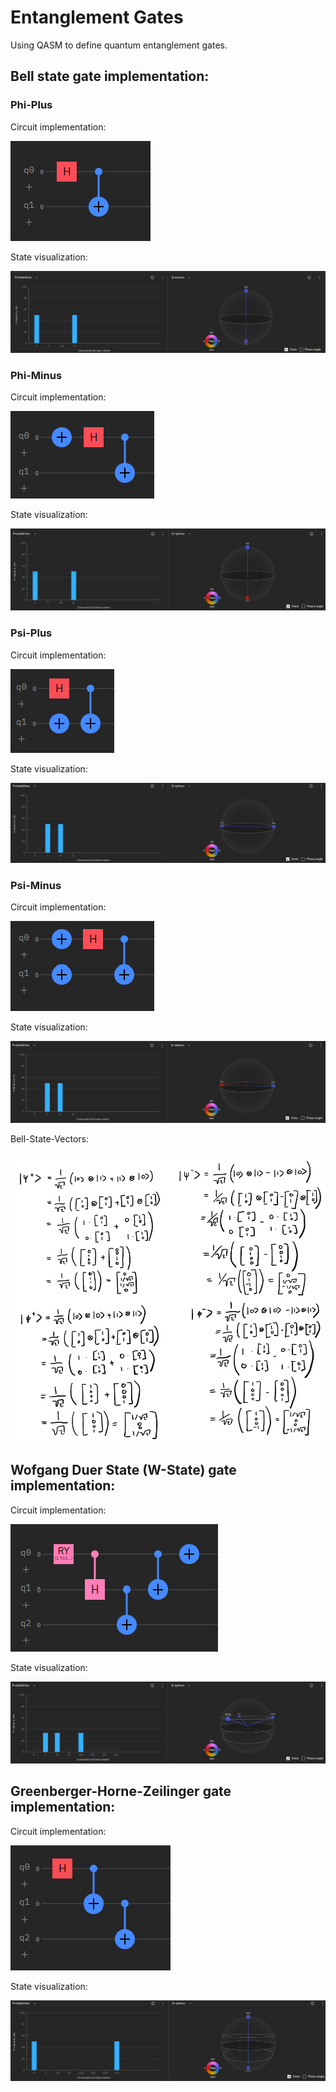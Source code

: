 # Entanglement Gates
Using QASM to define quantum entanglement gates.


## Bell state gate implementation:


### Phi-Plus

Circuit implementation:

![phi plus circuit](resources/phiplus.png)

State visualization:

![phi plus visualization](resources/phiplusvis.png)

### Phi-Minus

Circuit implementation:

![phi minus circuit](resources/phiminus.png)

State visualization:

![phi minus visualization](resources/phiminusvis.png)

### Psi-Plus

Circuit implementation:

![psi plus circuit](resources/psiplus.png)

State visualization:

![psi plus visualization](resources/psiplusvis.png)

### Psi-Minus

Circuit implementation:

![psi minus circuit](resources/psiminus.png)

State visualization:

![psi minus visualization](resources/psiminusvis.png)

Bell-State-Vectors:

![bell vectors](resources/BellVectors.png)

## Wofgang Duer State (W-State) gate implementation:

Circuit implementation:

![w state circuit](resources/wstate.png)

State visualization:

![w state visualization](resources/wstatevis.png)

## Greenberger-Horne-Zeilinger gate implementation:

Circuit implementation:

![ghz state circuit](resources/ghz.png)

State visualization:

![ghz state visualization](resources/ghzvis.png)
